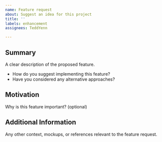 ```yaml
---
name: Feature request
about: Suggest an idea for this project
title: ''
labels: enhancement
assignees: TeddYenn

---
```


## Summary

A clear description of the proposed feature.

- How do you suggest implementing this feature? 
- Have you considered any alternative approaches?

## Motivation

Why is this feature important? (optional)


## Additional Information

Any other context, mockups, or references relevant to the feature request.
